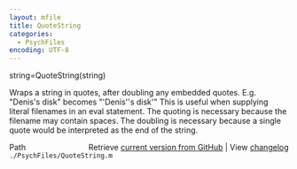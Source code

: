 ```yaml
---
layout: mfile
title: QuoteString
categories:
  - PsychFiles
encoding: UTF-8
---
```


string=QuoteString(string)

Wraps a string in quotes, after doubling any embedded quotes.
E.g. "Denis's disk" becomes "'Denis''s disk'"
This is useful when supplying literal filenames in an eval statement.
The quoting is necessary because the filename may contain spaces.
The doubling is necessary because a single quote would be interpreted
as the end of the string.


<div class="code_header" style="text-align:right;">
  <span style="float:left;">Path&nbsp;&nbsp;</span> <span class="counter">Retrieve <a href=
  "https://raw.github.com/Psychtoolbox-3/Psychtoolbox-3/beta/./PsychFiles/QuoteString.m">current version from GitHub</a> | View <a href=
  "https://github.com/Psychtoolbox-3/Psychtoolbox-3/commits/beta/./PsychFiles/QuoteString.m">changelog</a></span>
</div>
<div class="code">
  <code>./PsychFiles/QuoteString.m</code>
</div>
